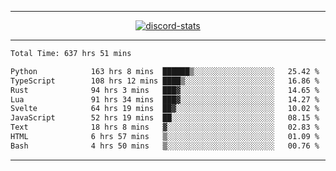 <a href="https://www.github.com/ripavoid" target="_blank" rel="noreferrer">

-------

<div align='center'>
    <a href='https://discordapp.com/users/825178146797518881'>
        <img align='center' alt='discord-stats' src='https://api.discord-status.me/825178146797518881?nitro&boost=4&gradient=%231e0b1a%2C%23000000%2C%23000000%2C%23160316'></img>
    </a>
</div>

-------

<!--START_SECTION:waka-->

```txt
Total Time: 637 hrs 51 mins

Python            163 hrs 8 mins  ██████▒░░░░░░░░░░░░░░░░░░   25.42 %
TypeScript        108 hrs 12 mins ████▒░░░░░░░░░░░░░░░░░░░░   16.86 %
Rust              94 hrs 3 mins   ███▓░░░░░░░░░░░░░░░░░░░░░   14.65 %
Lua               91 hrs 34 mins  ███▓░░░░░░░░░░░░░░░░░░░░░   14.27 %
Svelte            64 hrs 19 mins  ██▓░░░░░░░░░░░░░░░░░░░░░░   10.02 %
JavaScript        52 hrs 19 mins  ██░░░░░░░░░░░░░░░░░░░░░░░   08.15 %
Text              18 hrs 8 mins   ▓░░░░░░░░░░░░░░░░░░░░░░░░   02.83 %
HTML              6 hrs 57 mins   ▒░░░░░░░░░░░░░░░░░░░░░░░░   01.09 %
Bash              4 hrs 50 mins   ▒░░░░░░░░░░░░░░░░░░░░░░░░   00.76 %
```

<!--END_SECTION:waka-->

-------
